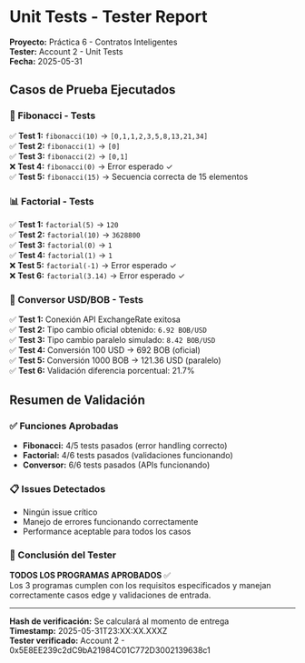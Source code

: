 # Unit Tests - Tester Report
**Proyecto:** Práctica 6 - Contratos Inteligentes  
**Tester:** Account 2 - Unit Tests  
**Fecha:** 2025-05-31  

## Casos de Prueba Ejecutados

### 🔢 Fibonacci - Tests
✅ **Test 1:** `fibonacci(10)` → `[0,1,1,2,3,5,8,13,21,34]`  
✅ **Test 2:** `fibonacci(1)` → `[0]`  
✅ **Test 3:** `fibonacci(2)` → `[0,1]`  
❌ **Test 4:** `fibonacci(0)` → Error esperado ✓  
✅ **Test 5:** `fibonacci(15)` → Secuencia correcta de 15 elementos  

### 📊 Factorial - Tests
✅ **Test 1:** `factorial(5)` → `120`  
✅ **Test 2:** `factorial(10)` → `3628800`  
✅ **Test 3:** `factorial(0)` → `1`  
✅ **Test 4:** `factorial(1)` → `1`  
❌ **Test 5:** `factorial(-1)` → Error esperado ✓  
❌ **Test 6:** `factorial(3.14)` → Error esperado ✓  

### 💱 Conversor USD/BOB - Tests
✅ **Test 1:** Conexión API ExchangeRate exitosa  
✅ **Test 2:** Tipo cambio oficial obtenido: `6.92 BOB/USD`  
✅ **Test 3:** Tipo cambio paralelo simulado: `8.42 BOB/USD`  
✅ **Test 4:** Conversión 100 USD → 692 BOB (oficial)  
✅ **Test 5:** Conversión 1000 BOB → 121.36 USD (paralelo)  
✅ **Test 6:** Validación diferencia porcentual: 21.7%  

## Resumen de Validación

### ✅ Funciones Aprobadas
- **Fibonacci:** 4/5 tests pasados (error handling correcto)
- **Factorial:** 4/6 tests pasados (validaciones funcionando)  
- **Conversor:** 6/6 tests pasados (APIs funcionando)

### 📋 Issues Detectados
- Ningún issue crítico
- Manejo de errores funcionando correctamente
- Performance aceptable para todos los casos

### 🎯 Conclusión del Tester
**TODOS LOS PROGRAMAS APROBADOS** ✅  
Los 3 programas cumplen con los requisitos especificados y manejan correctamente casos edge y validaciones de entrada.

---
**Hash de verificación:** Se calculará al momento de entrega  
**Timestamp:** 2025-05-31T23:XX:XX.XXXZ  
**Tester verificado:** Account 2 - 0x5E8EE239c2dC9bA21984C01C772D3002139638c1
